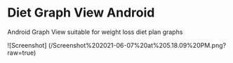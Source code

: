 # Diet Graph View Android

Android Graph View suitable for weight loss diet plan graphs

![Screenshot]
(/Screenshot%202021-06-07%20at%205.18.09%20PM.png?raw=true)

